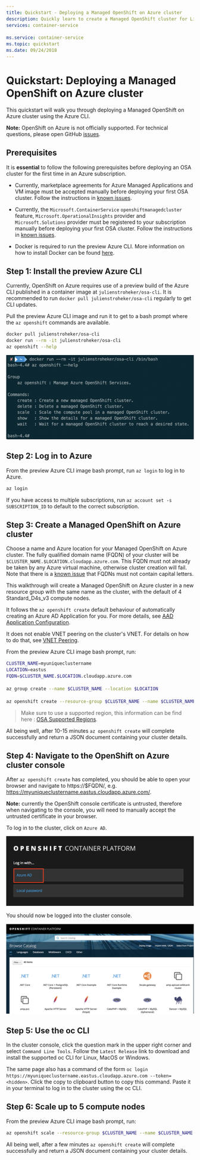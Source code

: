 ```yaml
---
title: Quickstart - Deploying a Managed OpenShift on Azure cluster
description: Quickly learn to create a Managed OpenShift cluster for Linux containers with the Azure CLI.
services: container-service

ms.service: container-service
ms.topic: quickstart
ms.date: 09/24/2018
---
```


# Quickstart: Deploying a Managed OpenShift on Azure cluster

This quickstart will walk you through deploying a Managed OpenShift on Azure
cluster using the Azure CLI.

**Note:** OpenShift on Azure is not officially supported.  For technical
questions, please open GitHub
[issues](https://github.com/Azure/OpenShift/issues).

## Prerequisites

It is **essential** to follow the following prerequisites before deploying an OSA
cluster for the first time in an Azure subscription.

- Currently, marketplace agreements for Azure Managed Applications and VM image
  must be accepted manually before deploying your first OSA cluster.  Follow the
  instructions in [known
  issues](known-issues.md#marketplace-agreements-must-be-accepted-manually).

- Currently, the `Microsoft.ContainerService` `openshiftmanagedcluster` feature,
  `Microsoft.OperationalInsights` provider and `Microsoft.Solutions` provider
  must be registered to your subscription manually before deploying your first
  OSA cluster.  Follow the instructions in [known
  issues](known-issues.md#providers-and-features-must-be-registered-manually).

- Docker is required to run the preview Azure CLI.  More information on how to
  install Docker can be found [here](https://docs.docker.com/install/).

## Step 1: Install the preview Azure CLI

Currently, OpenShift on Azure requires use of a preview build of the Azure CLI
published in a container image at `julienstroheker/osa-cli`.  It is recommended
to run `docker pull julienstroheker/osa-cli` regularly to get CLI updates.

Pull the preview Azure CLI image and run it to get to a bash prompt where the
`az openshift` commands are available.

```bash
docker pull julienstroheker/osa-cli
docker run --rm -it julienstroheker/osa-cli
az openshift --help
```

![](./media/OSA_AZ_CLI.png)

## Step 2: Log in to Azure

From the preview Azure CLI image bash prompt, run `az login` to log in to Azure.

```bash
az login
```

If you have access to multiple subscriptions, run `az account set -s
SUBSCRIPTION_ID` to default to the correct subscription.

## Step 3: Create a Managed OpenShift on Azure cluster

Choose a name and Azure location for your Managed OpenShift on Azure cluster.
The fully qualified domain name (FQDN) of your cluster will be
`$CLUSTER_NAME.$LOCATION.cloudapp.azure.com`.  This FQDN must not already be
taken by any Azure virtual machine, otherwise cluster creation will fail.  Note
that there is a [known
issue](known-issues.md#cannot-create-cluster-with-fqdns-containing-capital-letters)
that FQDNs must not contain capital letters.

This walkthrough will create a Managed OpenShift on Azure cluster in a new
resource group with the same name as the cluster, with the default of 4
Standard_D4s_v3 compute nodes.

It follows the `az openshift create` default behaviour of automatically creating
an Azure AD Application for you.  For more details, see [AAD Application
Configuration](aad-application-configuration.md).

It does not enable VNET peering on the cluster's VNET.  For details on how to do
that, see [VNET Peering](vnet-peering.md).

From the preview Azure CLI image bash prompt, run:

```bash
CLUSTER_NAME=myuniqueclustername
LOCATION=eastus
FQDN=$CLUSTER_NAME.$LOCATION.cloudapp.azure.com

az group create --name $CLUSTER_NAME --location $LOCATION

az openshift create --resource-group $CLUSTER_NAME --name $CLUSTER_NAME -l $LOCATION --fqdn $FQDN
```

> Make sure to use a supported region, this information can be find here : [OSA Supported Regions](supported-regions.md).

All being well, after 10-15 minutes `az openshift create` will complete
successfully and return a JSON document containing your cluster details.

## Step 4: Navigate to the OpenShift on Azure cluster console

After `az openshift create` has completed, you should be able to open your
browser and navigate to https://$FQDN/, e.g.
https://myuniqueclustername.eastus.cloudapp.azure.com/.

**Note:** currently the OpenShift console certificate is untrusted, therefore
when navigating to the console, you will need to manually accept the untrusted
certificate in your browser.

To log in to the cluster, click on `Azure AD`.

![](./media/OSA_Auth.png)

You should now be logged into the cluster console.

![](./media/OSA_Console.png)

## Step 5: Use the oc CLI

In the cluster console, click the question mark in the upper right corner and
select `Command Line Tools`.  Follow the `Latest Release` link to download and
install the supported oc CLI for Linux, MacOS or Windows.

The same page also has a command of the form `oc login
https://myuniqueclustername.eastus.cloudapp.azure.com --token=<hidden>`.  Click
the copy to clipboard button to copy this command.  Paste it in your terminal to
log in to the cluster using the oc CLI.

## Step 6: Scale up to 5 compute nodes

From the preview Azure CLI image bash prompt, run:

```bash
az openshift scale --resource-group $CLUSTER_NAME --name $CLUSTER_NAME --compute-count 5
```

All being well, after a few minutes `az openshift create` will complete
successfully and return a JSON document containing your cluster details.
